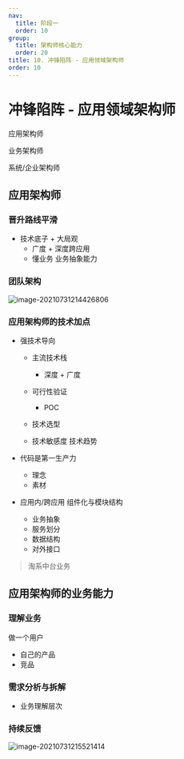 ```yaml
---
nav:
  title: 阶段一
  order: 10
group:
  title: 架构师核心能力
  order: 20
title: 10. 冲锋陷阵 - 应用领域架构师
order: 10
---
```


# 冲锋陷阵 - 应用领域架构师

应用架构师

业务架构师

系统/企业架构师

## 应用架构师

### 晋升路线平滑

- 技术底子 + 大局观
  - 广度 + 深度跨应用
  - 懂业务  业务抽象能力

### 团队架构

![image-20210731214426806](https://wsk-mweb.oss-cn-hangzhou.aliyuncs.com/ipic/2021-07-31-134429.png)

### 应用架构师的技术加点

- 强技术导向

  - 主流技术栈
    - 深度 + 广度

  - 可行性验证
    - POC
  - 技术选型
  - 技术敏感度 技术趋势

- 代码是第一生产力

  - 理念
  - 素材

- 应用内/跨应用 组件化与模块结构

  - 业务抽象
  - 服务划分
  - 数据结构
  - 对外接口

> 淘系中台业务

## 应用架构师的业务能力

### 理解业务

做一个用户

- 自己的产品
- 竞品

### 需求分析与拆解

- 业务理解层次

### 持续反馈

![image-20210731215521414](https://wsk-mweb.oss-cn-hangzhou.aliyuncs.com/ipic/2021-07-31-135523.png)